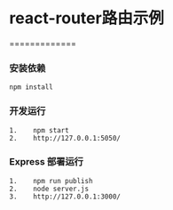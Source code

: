 # react-router路由示例
=============

### 安装依赖
    npm install

### 开发运行
    1.    npm start
    2.    http://127.0.0.1:5050/
### Express 部署运行
    1.    npm run publish
    2.    node server.js
    3.    http://127.0.0.1:3000/
